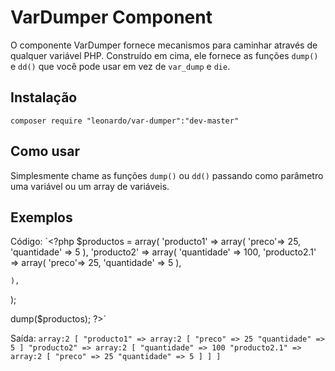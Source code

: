 VarDumper Component
================================

O componente VarDumper fornece mecanismos para caminhar através de qualquer
variável PHP. Construído em cima, ele fornece as funções `dump()` e `dd()` que você
pode usar em vez de `var_dump` e `die`.

Instalação
------------

    composer require "leonardo/var-dumper":"dev-master"

Como usar
-----------

Simplesmente chame as funções `dump()` ou `dd()` passando como parâmetro uma variável ou um array de variáveis. 


Exemplos
-----------

Código:
`<?php 
$productos = array(
    'producto1' => array(
        'preco'=> 25,
        'quantidade' => 5
    ),
    'producto2' => array(
        'quantidade' => 100,
        'producto2.1' => array(
            'preco'=> 25,
            'quantidade' => 5
        ),

    ),
);

dump($productos);
?>`

Saída:
`array:2 [
    "producto1" => array:2 [
        "preco" => 25
        "quantidade" => 5
    ]
    "producto2" => array:2 [
        "quantidade" => 100
        "producto2.1" => array:2 [
            "preco" => 25
            "quantidade" => 5
        ]
    ]
 ]`

